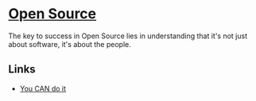 # [Open Source](https://opensource.guide)
The key to success in Open Source lies in understanding that it's not just about software, it's about the people.

## Links
- [You CAN do it](http://sircmpwn.github.io/2017/01/06/Actually-you-CAN-do-it.html)